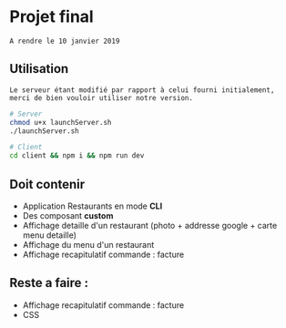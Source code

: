 # Projet final

```
A rendre le 10 janvier 2019
```

## Utilisation

`Le serveur étant modifié par rapport à celui fourni initialement, merci de bien vouloir utiliser notre version.`

```sh
# Server
chmod u+x launchServer.sh
./launchServer.sh

# Client
cd client && npm i && npm run dev
```

## Doit contenir

* Application Restaurants en mode **CLI**
* Des composant **custom**
* Affichage detaille d'un restaurant (photo + addresse google + carte menu detaille)
* Affichage du menu d'un restaurant
* Affichage recapitulatif commande : facture

## Reste a faire :

* Affichage recapitulatif commande : facture
* CSS
